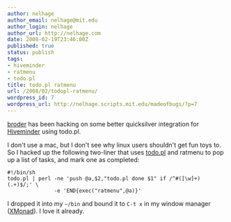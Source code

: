 ```yaml
---
author: nelhage
author_email: nelhage@mit.edu
author_login: nelhage
author_url: http://nelhage.com
date: 2008-02-19T23:46:00Z
published: true
status: publish
tags:
- hiveminder
- ratmenu
- todo.pl
title: todo.pl ratmenu
url: /2008/02/todopl-ratmenu/
wordpress_id: 7
wordpress_url: http://nelhage.scripts.mit.edu/madeofbugs/?p=7
---
```


[broder][broder] has been hacking on some better quicksilver
integration for [Hiveminder][hm] using todo.pl.

I don't use a mac, but I don't see why linux users shouldn't get fun
toys to. So I hacked up the following two-liner that uses
[todo.pl][todopl]</a> and ratmenu to pop up a list of tasks, and mark
one as completed:

    #!/bin/sh
    todo.pl | perl -ne 'push @a,$2,"todo.pl done $1" if /^#([\w]+) (.+)$/;' \
                   -e 'END{exec("ratmenu",@a)}'

I dropped it into my `~/bin` and bound it to `C-t x` in my window
manager ([XMonad][xmonad]). I love it already.

[broder]: http://ebroder.net
[hm]: http://hiveminder.com
[todopl]: http://hiveminder.com/tools
[xmonad]: http://xmonad.org
